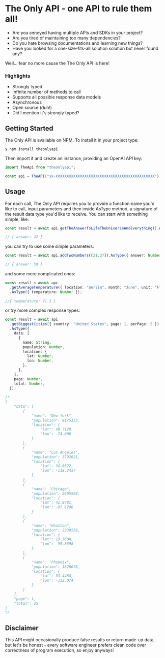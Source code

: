 # The Only API - one API to rule them all!

- Are you annoyed having multiple APIs and SDKs in your project?
- Are you tired of maintaining too many dependencies? 
- Do you hate browsing documentations and learning new things?
- Have you looked for a one-size-fits-all solution solution but never found any?

Well... fear no more cause the The Only API is here!

### Highlights

- Strongly typed
- Infinite number of methods to call
- Supports all possible response data models
- Asynchronous
- Open source (duh!)
- Did I mention it's strongly typed?

## Getting Started

The Only API is available on NPM. To install it in your project type:

```
$ npm install theonlyapi
```

Then import it and create an instance, providing an OpenAI API key:

```ts
import TheApi from "theonlyapi";

const api = TheAPI("sk-XXXXXXXXXXXXXXXXXXXXXXXXXXXXXXXXXXXXXXXXXXXXX");
```

## Usage

For each call, The Only API requires you to provide a function name you'd like to call, input parameters and then inside AsType method, a signature of the result data type you'd like to receive. You can start with something simple, like:

```ts
const result = await api.getTheAnswerToLifeTheUniverseAndEverything().AsType({ answer: Number})

// { answer: 42 }
```

you can try to use some simple parameters:

```ts
const result = await api.addTwoNumbers([21,37]).AsType({ answer: Number})

// { answer: 58 }
```

and some more complicated ones:

```ts
const result = await api
  .getAverageTemperature({ location: "Berlin", month: "June", unit: "F" })
  .AsType({ temperature: Number });
  
//{ temperature: 71.3 }
```

or try more complex response types:

```ts
const result = await api
  .getBiggestCities({ country: "United States", page: 1, perPage: 5 })
  .AsType({
    data: [
      {
        name: String,
        population: Number,
        location: {
          lat: Number,
          lon: Number,
        },
      },
    ],
    page: Number,
    total: Number,
  });
  
/*
{
    "data": [
        {
            "name": "New York",
            "population": 8175133,
            "location": {
                "lat": 40.7128,
                "lon": -74.006
            }
        },
        {
            "name": "Los Angeles",
            "population": 3792621,
            "location": {
                "lat": 34.0522,
                "lon": -118.2437
            }
        },
        {
            "name": "Chicago",
            "population": 2695598,
            "location": {
                "lat": 41.8781,
                "lon": -87.6298
            }
        },
        {
            "name": "Houston",
            "population": 2239558,
            "location": {
                "lat": 29.7604,
                "lon": -95.3698
            }
        },
        {
            "name": "Phoenix",
            "population": 1626078,
            "location": {
                "lat": 33.4484,
                "lon": -112.074
            }
        }
    ],
    "page": 1,
    "total": 25
}
*/
```

## Disclaimer

This API might occasionally produce false results or return made-up data, but let's be honest - every software engineer prefers clean code over correctness of program execution, so enjoy anyways!
